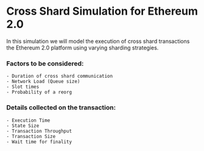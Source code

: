 # Cross Shard Simulation for Ethereum 2.0

In this simulation we will model the execution of cross shard transactions the Ethereum 2.0 platform using varying sharding strategies.

### Factors to be considered:
	- Duration of cross shard communication
	- Network Load (Queue size)
	- Slot times
	- Probability of a reorg 

### Details collected on the transaction:
	- Execution Time
	- State Size
	- Transaction Throughput
	- Transaction Size
	- Wait time for finality  
